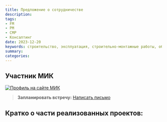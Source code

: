 ```yaml
---
title: Предложение о сотрудничестве
description:
tags:
- FM
- PM
- СМР
- Консалтинг
date: 2023-12-20
keywords: строительство, эксплуатация, строительно-монтажные работы, обслуживание, управление инфраструктурой организации, техническое задание, здравоохранение, строительство, эксплуатация, строительно-монтажные работы, обслуживание, управление инфраструктурой организации
summary:
categories:
---
```


## Участник МИК

[![Профиль на сайте МИК](/logo-mik-2-1.png)](https://i.moscow/company/51315018/services)

>**Запланировать встречу:**
>[Написать письмо](mailto:site@dedov.ws)

## Кратко о части реализованных проектов: